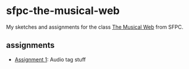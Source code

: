 # sfpc-the-musical-web

My sketches and assignments for the class [The Musical Web](https://sfpc.study/sessions/spring-23/musical-web) from SFPC.

## assignments

- [Assignment 1](assignments/week-1-audio-tag-stuff): Audio tag stuff
